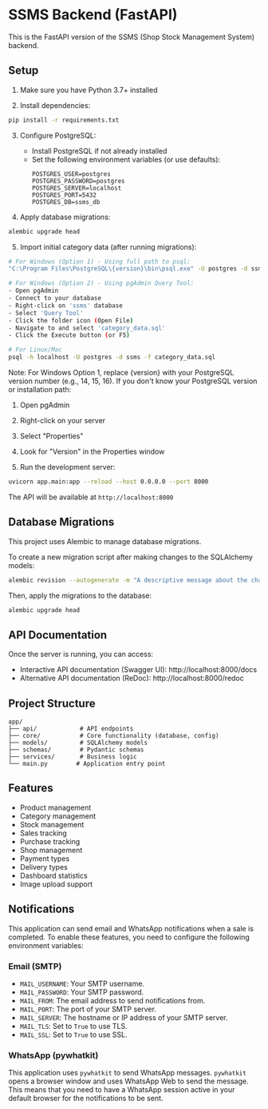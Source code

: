 # SSMS Backend (FastAPI)

This is the FastAPI version of the SSMS (Shop Stock Management System) backend.

## Setup

1. Make sure you have Python 3.7+ installed

2. Install dependencies:
```bash
pip install -r requirements.txt
```

3. Configure PostgreSQL:
   - Install PostgreSQL if not already installed
   - Set the following environment variables (or use defaults):
     ```
     POSTGRES_USER=postgres
     POSTGRES_PASSWORD=postgres
     POSTGRES_SERVER=localhost
     POSTGRES_PORT=5432
     POSTGRES_DB=ssms_db
     ```

4. Apply database migrations:
```bash
alembic upgrade head
```

5. Import initial category data (after running migrations):
```bash
# For Windows (Option 1) - Using full path to psql:
"C:\Program Files\PostgreSQL\{version}\bin\psql.exe" -U postgres -d ssms_db -f category_data.sql

# For Windows (Option 2) - Using pgAdmin Query Tool:
- Open pgAdmin
- Connect to your database
- Right-click on 'ssms' database
- Select 'Query Tool'
- Click the folder icon (Open File)
- Navigate to and select 'category_data.sql'
- Click the Execute button (or F5)

# For Linux/Mac
psql -h localhost -U postgres -d ssms -f category_data.sql
```

Note: For Windows Option 1, replace {version} with your PostgreSQL version number (e.g., 14, 15, 16).
If you don't know your PostgreSQL version or installation path:
1. Open pgAdmin
2. Right-click on your server
3. Select "Properties"
4. Look for "Version" in the Properties window

6. Run the development server:
```bash
uvicorn app.main:app --reload --host 0.0.0.0 --port 8000
```

The API will be available at `http://localhost:8000`

## Database Migrations

This project uses Alembic to manage database migrations.

To create a new migration script after making changes to the SQLAlchemy models:
```bash
alembic revision --autogenerate -m "A descriptive message about the changes"
```

Then, apply the migrations to the database:
```bash
alembic upgrade head
```

## API Documentation

Once the server is running, you can access:
- Interactive API documentation (Swagger UI): http://localhost:8000/docs
- Alternative API documentation (ReDoc): http://localhost:8000/redoc

## Project Structure

```
app/
├── api/            # API endpoints
├── core/           # Core functionality (database, config)
├── models/         # SQLAlchemy models
├── schemas/        # Pydantic schemas
├── services/       # Business logic
└── main.py        # Application entry point
```

## Features

- Product management
- Category management
- Stock management
- Sales tracking
- Purchase tracking
- Shop management
- Payment types
- Delivery types
- Dashboard statistics
- Image upload support

## Notifications

This application can send email and WhatsApp notifications when a sale is completed. To enable these features, you need to configure the following environment variables:

### Email (SMTP)

- `MAIL_USERNAME`: Your SMTP username.
- `MAIL_PASSWORD`: Your SMTP password.
- `MAIL_FROM`: The email address to send notifications from.
- `MAIL_PORT`: The port of your SMTP server.
- `MAIL_SERVER`: The hostname or IP address of your SMTP server.
- `MAIL_TLS`: Set to `True` to use TLS.
- `MAIL_SSL`: Set to `True` to use SSL.

### WhatsApp (pywhatkit)

This application uses `pywhatkit` to send WhatsApp messages. `pywhatkit` opens a browser window and uses WhatsApp Web to send the message. This means that you need to have a WhatsApp session active in your default browser for the notifications to be sent.
